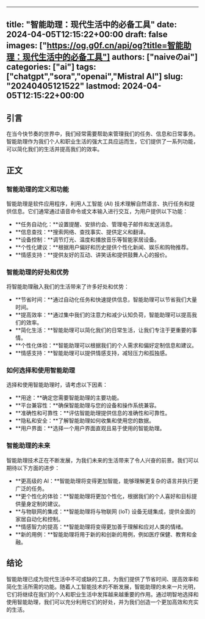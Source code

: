 
---
title: "智能助理：现代生活中的必备工具"
date: 2024-04-05T12:15:22+00:00
draft: false
images: ["https://og.g0f.cn/api/og?title=智能助理：现代生活中的必备工具"]
authors: ["naiveのai"]
categories: ["ai"]
tags: ["chatgpt","sora","openai","Mistral AI"]
slug: "20240405121522"
lastmod: 2024-04-05T12:15:22+00:00
---
## 引言

在当今快节奏的世界中，我们经常需要帮助来管理我们的任务、信息和日常事务。智能助理作为我们个人和职业生活的强大工具应运而生，它们提供了一系列功能，可以简化我们的生活并提高我们的效率。

## 正文

### 智能助理的定义和功能

智能助理是软件应用程序，利用人工智能 (AI) 技术理解自然语言、执行任务和提供信息。它们通常通过语音命令或文本输入进行交互，为用户提供以下功能：

- **任务自动化：**设置提醒、安排约会、管理电子邮件和发送消息。
- **信息查找：**搜索网络、查找事实、提供定义和翻译。
- **设备控制：**调节灯光、温度和播放音乐等智能家居设备。
- **个性化建议：**根据用户偏好和历史提供个性化新闻、娱乐和购物推荐。
- **情感支持：**提供友好的互动、讲笑话和提供鼓舞人心的报价。

### 智能助理的好处和优势

将智能助理融入我们的生活带来了许多好处和优势：

- **节省时间：**通过自动化任务和快速提供信息，智能助理可以节省我们大量时间。
- **提高效率：**通过集中我们的注意力和减少认知负荷，智能助理可以提高我们的效率。
- **简化生活：**智能助理可以简化我们的日常生活，让我们专注于更重要的事情。
- **个性化体验：**智能助理可以根据我们的个人需求和偏好定制信息和建议。
- **情感支持：**智能助理可以提供情感支持，减轻压力和孤独感。

### 如何选择和使用智能助理

选择和使用智能助理时，请考虑以下因素：

- **用途：**确定您需要智能助理的主要功能。
- **平台兼容性：**确保智能助理与您的设备和操作系统兼容。
- **准确性和可靠性：**评估智能助理提供信息的准确性和可靠性。
- **隐私和安全：**了解智能助理如何收集和使用您的数据。
- **用户界面：**选择一个用户界面直观且易于使用的智能助理。

### 智能助理的未来

智能助理技术正在不断发展，为我们未来的生活带来了令人兴奋的前景。我们可以期待以下方面的进步：

- **更高级的 AI：**智能助理将变得更加智能，能够理解更复杂的语言并执行更广泛的任务。
- **更个性化的体验：**智能助理将更加个性化，根据我们的个人喜好和目标提供量身定制的建议。
- **与物联网的集成：**智能助理将与物联网 (IoT) 设备无缝集成，提供全面的家居自动化和控制。
- **情感智力的提高：**智能助理将变得更加善于理解和应对人类的情绪。
- **新的用例：**智能助理将用于新的和创新的用例，例如医疗保健、教育和金融。

## 结论

智能助理已成为现代生活中不可或缺的工具，为我们提供了节省时间、提高效率和简化生活所需的功能。随着人工智能技术的不断发展，智能助理的未来一片光明，它们将继续在我们的个人和职业生活中发挥越来越重要的作用。通过明智地选择和使用智能助理，我们可以充分利用它们的好处，并为我们创造一个更加高效和充实的生活。